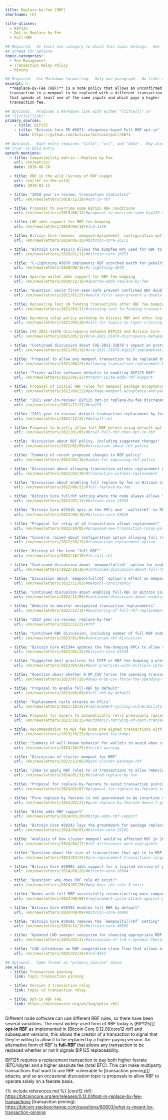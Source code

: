 ```yaml
---
title: Replace-by-fee (RBF)
shortname: rbf

title-aliases:
  - BIP125
  - Opt-in Replace-by-Fee
  - Full-RBF

## Required.  At least one category to which this topic belongs.  See
## schema for options
topic-categories:
  - Fee Management
  - Transaction Relay Policy
  - Mining

## Required.  Use Markdown formatting.  Only one paragraph.  No links allowed.
excerpt: >
  **Replace-By-Fee (RBF)** is a node policy that allows an unconfirmed
  transaction in a mempool to be replaced with a different transaction
  that spends at least one of the same inputs and which pays a higher
  transaction fee.

## Optional.  Produces a Markdown link with either "[title][]" or
## "[title](link)"
primary_sources:
    - title: BIP125
    - title: "Bitcoin Core PR #6871: nSequence-based Full-RBF opt-in"
      link: https://github.com/bitcoin/bitcoin/pull/6871

## Optional.  Each entry requires "title", "url", and "date".  May also use "feature:
## true" to bold entry
optech_mentions:
  - title: Compatibility matrix---Replace by Fee
    url: /en/matrix/
    date: 2019-08-20

  - title: RBF in the wild (survey of RBF usage)
    url: /en/rbf-in-the-wild/
    date: 2019-02-11

  - title: "2018 year-in-review: transaction statistics"
    url: /en/newsletters/2018/12/28/#opt-in-rbf

  - title: Proposal to override some BIP125 RBF conditions
    url: /en/newsletters/2019/06/12/#proposal-to-override-some-bip125-rbf-conditions

  - title: LND adds support for RBF fee bumping
    url: /en/newsletters/2019/06/19/#lnd-3140

  - title: Bitcoin Core removes `mempoolreplacement` configuration option
    url: /en/newsletters/2019/06/26/#bitcoin-core-16171

  - title: "Bitcoin Core #16373 allows the bumpfee RPC used for RBF to return a PSBT"
    url: /en/newsletters/2020/01/15/#bitcoin-core-16373

  - title: "C-Lightning #3870 implements RBF scorched earth for penalty transactions"
    url: /en/newsletters/2020/09/16/#c-lightning-3870

  - title: Sparrow wallet adds support for RBF fee bumping
    url: /en/newsletters/2020/12/16/#sparrow-adds-replace-by-fee

  - title: "Question: would first-seen-safe prevent confirmed RBF double spends?"
    url: /en/newsletters/2021/01/27/#would-first-seen-prevent-a-double-spend-attack

  - title: Recovering lost LN funding transactions after RBF fee bumping
    url: /en/newsletters/2021/03/17/#rescuing-lost-ln-funding-transactions

  - title: Upcoming relay policy workshop to discuss RBF and other topics
    url: /en/newsletters/2021/04/28/#call-for-topics-in-layer-crossing-workshop

  - title: CVE-2021-31876 discrepancy between BIP125 and Bitcoin Core implementation
    url: /en/newsletters/2021/05/12/#cve-2021-31876-discrepancy-between-bip125-and-bitcoin-core-implementation

  - title: "Continued discussion about CVE-2021-31876's impact on protocols using RBF"
    url: /en/newsletters/2021/05/19/#cve-2021-31876-bip125-implementation-discrepancy-follow-up

  - title: "Proposal to allow any mempool transaction to be replaced by default"
    url: /en/newsletters/2021/06/23/#allowing-transaction-replacement-by-default

  - title: "Trezor wallet software defaults to enabling BIP125 RBF"
    url: /en/newsletters/2021/06/23/#trezor-suite-adds-rbf-support

  - title: Proposal of initial RBF rules for mempool package acceptance before implementing package relay
    url: /en/newsletters/2021/09/22/#package-mempool-acceptance-and-package-rbf

  - title: "2021 year-in-review: BIP125 opt-in replace-by-fee discrepency"
    url: /en/newsletters/2021/12/22/#bip125

  - title: "2021 year-in-review: default transaction replacement by fee"
    url: /en/newsletters/2021/12/22/#default-rbf

  - title: Proposal to briefly allow full RBF before using default opt-in RBF
    url: /en/newsletters/2022/01/05/#brief-full-rbf-then-opt-in-rbf

  - title: "Discussion about RBF policy, including suggested changes"
    url: /en/newsletters/2022/02/09/#discussion-about-rbf-policy

  - title: "Summary of recent proposed changes to RBF policy"
    url: /en/newsletters/2022/03/16/#ideas-for-improving-rbf-policy

  - title: "Discussion about allowing transaction witness replacement without a fee bump"
    url: /en/newsletters/2022/03/30/#transaction-witness-replacement

  - title: "Discussion about enabling full replace by fee in Bitcoin Core (off by default)"
    url: /en/newsletters/2022/06/22/#full-replace-by-fee

  - title: "Bitcoin Core fullrbf setting where the node always allows transaction replacement"
    url: /en/newsletters/2022/07/13/#bitcoin-core-25353

  - title: "Bitcoin Core #25610 opts-in the RPCs and `-walletrbf` to RBF by default"
    url: /en/newsletters/2022/08/10/#bitcoin-core-25610

  - title: "Proposal for relay of v3 transactions allows replacement"
    url: /en/newsletters/2022/10/05/#proposed-new-transaction-relay-policies-designed-for-ln-penalty

  - title: "Concerns raised about configuration option allowing full replace by fee in Bitcoin Core"
    url: /en/newsletters/2022/10/19/#transaction-replacement-option

  - title: 'History of the term "full RBF"'
    url: /en/newsletters/2022/10/19/#fn:full-rbf

  - title: "Continued discussion about `mempoolfullrbf` option for enabling full RBF"
    url: /en/newsletters/2022/10/26/#continued-discussion-about-full-rbf

  - title: "Discussion about `mempoolfullrbf` option's effect on mempool consistency"
    url: /en/newsletters/2022/11/02/#mempool-consistency

  - title: "Continued discussion about enabling full-RBF in Bitcoin Core"
    url: /en/newsletters/2022/11/09/#continued-discussion-about-enabling-full-rbf

  - title: "Website to monitor unsignaled transaction replacements"
    url: /en/newsletters/2022/12/14/#monitoring-of-full-rbf-replacements

  - title: "2022 year-in-review: replace-by-fee"
    url: /en/newsletters/2022/12/21/#rbf

  - title: "Continued RBF discussion, including number of full-RBF nodes, RBF-FSS, and RBF motivation"
    url: /en/newsletters/2023/01/04/#continued-rbf-discussion

  - title: "Bitcoin Core #25344 updates the fee-bumping RPCs to allow altering replacement outputs"
    url: /en/newsletters/2023/02/22/#bitcoin-core-25344

  - title: "Suggested best practices for CPFP or RBF fee-bumping a previous CPFP fee bump"
    url: /en/newsletters/2023/04/26/#best-practices-with-multiple-cpfps-cpfp-rbf

  - title: "Question about whether 0 OP_CSV forces the spending transaction to signal BIP125 replaceability?"
    url: /en/newsletters/2023/07/26/#does-0-op-csv-force-the-spending-transaction-to-signal-bip125-replaceability

  - title: "Proposal to enable full-RBF by default"
    url: /en/newsletters/2023/08/09/#full-rbf-by-default

  - title: "Replacement cycle attacks on HTLCs"
    url: /en/newsletters/2023/10/25/#replacement-cycling-vulnerability-against-htlcs

  - title: Proposal for miners to automatically retry previously replaced transactions
    url: /en/newsletters/2023/10/25/#automatic-retrying-of-past-transactions

  - title: Recommendation to RBF fee bump pre-signed transactions with more pre-signed transactions
    url: /en/newsletters/2023/10/25/#presigned-fee-bumps

  - title: "Summary of well-known behavior for wallets to avoid when creating multiple replacements"
    url: /en/newsletters/2023/10/25/#fn:rbf-warning

  - title: "Discussion of cluster mempool for RBF"
    url: /en/newsletters/2023/12/06/#post-cluster-package-rbf

  - title: "Idea to apply RBF rules to v3 transactions to allow removing CPFP carve-out for cluster mempool"
    url: /en/newsletters/2024/01/31/#kindred-replace-by-fee

  - title: "Proposal for replace-by-feerate to avoid transaction pinning"
    url: /en/newsletters/2024/02/07/#proposal-for-replace-by-feerate-to-escape-pinning

  - title: "Pure replace by feerate is not guaranteed to be incentive compatible"
    url: /en/newsletters/2024/02/21/#pure-replace-by-feerate-doesn-t-guarantee-incentive-compatibility

  - title: "BitGo adds RBF support"
    url: /en/newsletters/2024/03/20/#bitgo-adds-rbf-support

  - title: "Bitcoin Core #29242 lays the groundwork for package replace by fee"
    url: /en/newsletters/2024/04/03/#bitcoin-core-29242

  - title: "Analysis of how cluster mempool would've affected RBF in 2023"
    url: /en/newsletters/2024/04/17/#rbf-differences-were-negligible

  - title: "Question about the size of transactions that opt-in to RBF, opt-out of RBF, and replacements"
    url: /en/newsletters/2024/04/24/#are-replacement-transactions-larger-in-size-than-their-predecessors-and-than-non-rbf-transactions

  - title: "Bitcoin Core #28984 adds support for a limited version of package replace-by-fee"
    url: /en/newsletters/2024/06/28/#bitcoin-core-28984

  - title: "Question: why does RBF rule #3 exist?"
    url: /en/newsletters/2024/07/26/#why-does-rbf-rule-3-exist

  - title: "Nodes with full-RBF successfully reconstructing more compact blocks than nodes with only opt-in RBF"
    url: /en/newsletters/2024/08/09/#replacement-cycle-attack-against-pay-to-anchor

  - title: "Bitcoin Core #30493 enables full RBF by default"
    url: /en/newsletters/2024/08/09/#bitcoin-core-30493

  - title: "Bitcoin Core #30592 removes the `mempoolfullrbf` setting"
    url: /en/newsletters/2024/11/15/#bitcoin-core-30592

  - title: "Updated LND sweeper subsystem for choosing appropriate RBF feerates"
    url: /en/newsletters/2025/03/21/#discussion-of-lnd-s-dynamic-feerate-adjustment-system

  - title: "LND introduces an RBF cooperative close flow that allows either peer to bump the fee rate"
    url: /en/newsletters/2025/03/28/#lnd-8453

## Optional.  Same format as "primary_sources" above
see_also:
  - title: Transaction pinning
    link: topic transaction pinning

  - title: Version 3 transaction relay
    link: topic v3 transaction relay

  - title: Opt-in RBF FAQ
    link: https://bitcoincore.org/en/faq/optin_rbf/
---
```

Different node software can use different RBF rules, so there have
been several variations.  The most widely-used form of RBF today is
[BIP125][] **opt-in RBF** as
implemented in [Bitcoin Core 0.12.0][core12 rbf] and subsequent
versions; this allows the creator of a transaction to signal that
they're willing to allow it to be replaced by a higher-paying version.
An alternative form of RBF is **full-RBF** that allows any transaction to
be replaced whether or not it signals BIP125 replaceability.

BIP125 requires a replacement transaction to pay both higher feerate
(BTC/vbyte) and a higher absolute fee (total BTC).  This can make
multiparty transactions that want to use RBF vulnerable to
[transaction pinning][] attacks, and so an occasional discussion
topic is proposals to allow RBF to operate solely on a feerate basis.

{% include references.md %}
[core12 rbf]: https://bitcoincore.org/en/releases/0.12.0/#opt-in-replace-by-fee-transactions
[transaction pinning]: https://bitcoin.stackexchange.com/questions/80803/what-is-meant-by-transaction-pinning
